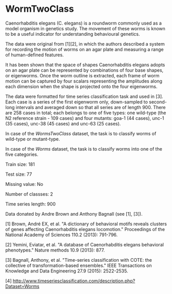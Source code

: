 # WormTwoClass

Caenorhabditis elegans (C. elegans) is a roundworm commonly used as a model organism in genetics study. The movement of these worms is known to be a useful indicator for understanding behavioural genetics. 

The data were original from [1][2], in which the authors described a system for recording the motion of worms on an agar plate and measuring a range of human-defined features. 

It has been shown that the space of shapes Caenorhabditis elegans adopts on an agar plate can be represented by combinations of four base shapes, or eigenworms. Once the worm outline is extracted, each frame of worm motion can be captured by four scalars representing the amplitudes along each dimension when the shape is projected onto the four eigenworms. 

The data were formatted for time series classification task and used in [3]. Each case is a series of the first eigenworm only, down-sampled to second-long intervals and averaged down so that all series are of length 900. There are 258 cases in total; each belongs to one of five types: one wild-type (the N2 reference strain - 109 cases) and four mutants: goa-1 (44 cases), unc-1 (35 cases), unc-38 (45 cases) and unc-63 (25 cases). 

In case of the *WormsTwoClass* dataset, the task is to classify worms of wild-type or mutant-type.

In case of the *Worms* dataset, the task is to classify worms into one of the five categories. 

Train size: 181

Test size: 77

Missing value: No

Number of classses: 2

Time series length: 900

Data donated by Andre Brown and Anthony Bagnall (see [1], [3]).

[1] Brown, André EX, et al. "A dictionary of behavioral motifs reveals clusters of genes affecting Caenorhabditis elegans locomotion." Proceedings of the National Academy of Sciences 110.2 (2013): 791-796.

[2] Yemini, Eviatar, et al. "A database of Caenorhabditis elegans behavioral phenotypes." Nature methods 10.9 (2013): 877.

[3] Bagnall, Anthony, et al. "Time-series classification with COTE: the collective of transformation-based ensembles." IEEE Transactions on Knowledge and Data Engineering 27.9 (2015): 2522-2535.

[4] http://www.timeseriesclassification.com/description.php?Dataset=Worms